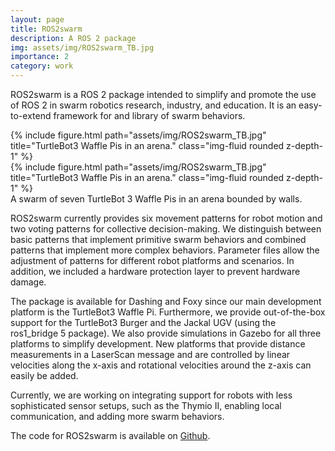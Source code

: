 ```yaml
---
layout: page
title: ROS2swarm
description: A ROS 2 package
img: assets/img/ROS2swarm_TB.jpg
importance: 2
category: work
---
```


ROS2swarm is a ROS 2 package intended to simplify and promote the use of ROS 2 in swarm robotics research, industry, and education. 
It is an easy-to-extend framework for and library of swarm behaviors.


<div class="row justify-content-sm-center">
    <div class="col-sm-4 mt-3 mt-md-0">
{% include figure.html path="assets/img/ROS2swarm_TB.jpg" title="TurtleBot3 Waffle Pis in an arena." class="img-fluid rounded z-depth-1" %}
    </div>
    <div class="col-sm-4 mt-3 mt-md-0">
{% include figure.html path="assets/img/ROS2swarm_TB.jpg" title="TurtleBot3 Waffle Pis in an arena." class="img-fluid rounded z-depth-1" %}
    </div>
</div>
A swarm of seven TurtleBot 3 Waffle Pis in an arena bounded by walls. 

ROS2swarm currently provides six movement patterns for robot motion and two voting patterns for collective decision-making. We distinguish between basic patterns that implement primitive swarm behaviors and combined patterns that implement more complex behaviors. Parameter files allow the adjustment of patterns for different robot platforms and scenarios. In addition, we included a hardware protection layer to prevent hardware damage.

The package is available for Dashing and Foxy since our main development platform is the TurtleBot3 Waffle Pi. Furthermore, we provide out-of-the-box support for the TurtleBot3 Burger and the Jackal UGV (using the ros1_bridge 5 package). We also provide simulations in Gazebo for all three platforms to simplify development. New platforms that provide distance measurements in a LaserScan message and are controlled by linear velocities along the x-axis and rotational velocities around the z-axis can easily be added.

Currently, we are working on integrating support for robots with less sophisticated sensor setups, such as the Thymio II, enabling local communication, and adding more swarm behaviors.

The code for ROS2swarm is available on <a href="https://github.com/ROS2swarm">Github</a>.
